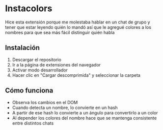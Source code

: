 # Instacolors

Hice esta extensión porque me molestaba hablar en un chat de grupo y tener que estar leyendo quién lo mandó así que le agregué colores a los nombres para que sea más fácil distinguir quién habla

## Instalación
1. Descargar el repositorio
2. Ir a la página de extensiones del navegador
3. Activar modo desarrollador
4. Hacer clic en "Cargar descomprimida" y seleccionar la carpeta

## Cómo funciona
- Observa los cambios en el DOM
- Cuando detecta un nombre, lo convierte en un hash
- A partir de ese hash lo convierte a un ángulo para convertirlo a un color
- Al depender los colores del nombre hace que se mantenga consistente entre distintos chats
